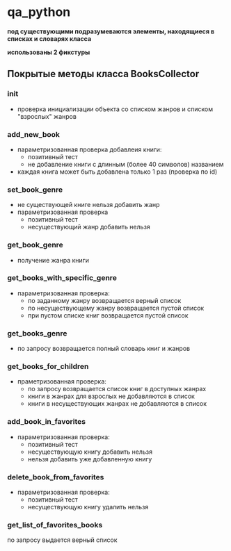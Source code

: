 # qa_python

__под существующими подразумеваются элементы, находящиеся в списках и словарях класса__

__использованы 2 фикстуры__

## Покрытые методы класса BooksCollector



### init
- проверка инициализации объекта со списком жанров и списком "взрослых" жанров

###  add_new_book
- параметризованная проверка добавлеия книги:
  - позитивный тест
  - не добавление книги с длинным (более 40 символов) названием
- каждая книга может быть добавлена только 1 раз (проверка по id)

### set_book_genre
- не существующей книге нельзя добавить жанр
- параметризованная проверка
  - позитивный тест
  - несуществующий жанр добавить нельзя

### get_book_genre
- получение жанра книги

### get_books_with_specific_genre
- параметризованная проверка:
  - по заданному жанру возвращается верный список
  - по несуществующему жанру возвращается пустой список
  - при пустом списке книг возвращается пустой список

### get_books_genre

- по запросу возвращается полный словарь книг и жанров

### get_books_for_children

- праметризованная проверка:
  - по запросу возвращается список книг в доступных жанрах
  - книги в жанрах для взрослых не добавляются в список
  - книги в несуществующих жанрах не добавляются в список

### add_book_in_favorites

- параметризованная проверка:
  - позитивный тест
  - несуществующую книгу добавить нельзя
  - нельзя добавить уже добавленную книгу

### delete_book_from_favorites

- параметризованная проверка:
  - позитивный тест
  - несуществующую книгу удалить нельзя

### get_list_of_favorites_books

  по запросу выдается верный список

